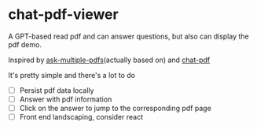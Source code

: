 # chat-pdf-viewer

A GPT-based read pdf and can answer questions, but also can display the pdf demo.

Inspired by [ask-multiple-pdfs](https://github.com/alejandro-ao/ask-multiple-pdfs)(actually based on) and [chat-pdf](https://www.chatpdf.com/)

It's pretty simple and there's a lot to do

- [ ] Persist pdf data locally
- [ ] Answer with pdf information
- [ ] Click on the answer to jump to the corresponding pdf page
- [ ] Front end landscaping, consider react
